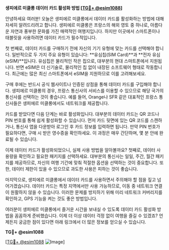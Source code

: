 **생피에르 미클롱 데이터 카드 활성화 방법 [[TG💪+ @esim1088](https://t.me/s/esim1088)]**

안녕하세요 여러분! 오늘은 생피에르 미클롱에서 데이터 카드를 활성화하는 방법에 대해 자세히 알려드리려고 합니다. 생피에르 미클롱은 프랑스의 해외 영토 중 하나로, 아름다운 자연과 풍부한 문화를 가진 매력적인 여행지입니다. 하지만 이곳에서 스마트폰이나 태블릿을 사용하려면 데이터 카드가 필수적입니다.

첫 번째로, 데이터 카드를 구매하기 전에 자신의 기기 유형에 맞는 카드를 선택해야 합니다. 일반적으로 두 가지 주요 유형이 있습니다: **유심칩(SIM Card)**과 **전자 유심(eSIM)**입니다. 유심칩은 물리적인 작은 칩으로, 대부분의 현대 스마트폰에서 지원됩니다. 반면 eSIM은 더 신기술로, 물리적인 칩 없이 내장된 소프트웨어 형태로 작동합니다. 최근에는 많은 최신 스마트폰에서 eSIM을 지원하므로 이를 고려해보세요.

구매 후에는 반드시 공식 웹사이트나 인증된 상점을 통해 데이터 카드를 구입해야 합니다. 생피에르 미클롱의 경우, 프랑스 통신사의 서비스를 이용할 수 있으므로 해당 국가의 통신사를 선택하는 것이 좋습니다. 예를 들어, Orange나 SFR 같은 대표적인 프랑스 통신사들은 생피에르 미클롱에서도 네트워크를 제공합니다.

카드를 받았다면 다음 단계는 바로 활성화입니다. 대부분의 데이터 카드는 QR 코드나 PIN 번호를 통해 쉽게 활성화할 수 있습니다. 먼저 카드 뒷면에 있는 QR 코드를 스캔하거나, 통신사 앱을 다운받아 로그인 후 카드 정보를 입력하면 됩니다. 만약 PIN 번호가 필요하다면, 구매 시 받은 영수증을 확인하세요. 이 과정은 매우 간단하며, 몇 분 안에 완료될 수 있습니다.

이제 데이터 카드가 활성화되었으니, 실제 사용 방법을 알아볼까요? 첫째로, 데이터 사용량을 확인하고 필요한 패키지를 선택하세요. 대부분의 통신사는 일일, 주간, 월간 패키지를 제공하므로, 자신의 여행 기간에 맞춰 적절한 옵션을 선택하는 것이 중요합니다. 또한, 데이터 제한이 있을 수 있으므로 과도한 사용은 피하는 것이 좋습니다.

마지막으로, 생피에르 미클롱에서 데이터 카드를 사용하면서 주의해야 할 점을 짚고 넘어가겠습니다. 데이터 카드는 특정 지역에서만 사용 가능하므로, 이동 중 네트워크 연결이 원활하지 않을 수 있습니다. 이러한 문제를 방지하기 위해 미리 네트워크 커버리지를 확인하고, GPS 기능을 켜는 것도 좋은 방법입니다.

여러분이 생피에르 미클롱에서 즐거운 시간을 보내실 수 있도록 데이터 카드 활성화 방법을 꼼꼼하게 준비했습니다. 이제 더 이상 데이터 걱정 없이 여행을 즐길 수 있겠죠? 언제든지 궁금한 점이 있다면 아래 링크에서 더 많은 정보를 얻으실 수 있습니다. 

**TG💪+ @esim1088**

[[TG💪+ @esim1088](https://t.me/s/esim1088) ![Image](https://i.postimg.cc/Y0z9fWf4/image.png)]